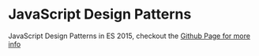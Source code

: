 # JavaScript Design Patterns
JavaScript Design Patterns in ES 2015, checkout the <a href='http://joshbedo.github.io/JS-Design-Patterns/'>Github Page for more info</a>
